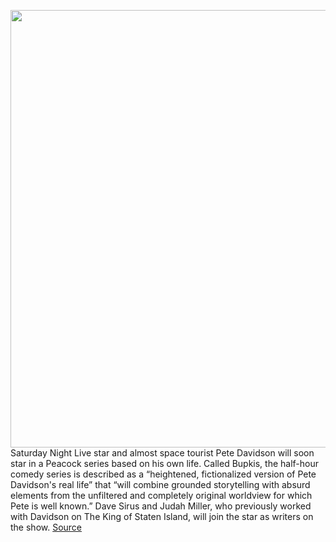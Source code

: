 <img src='https://cdn.vox-cdn.com/thumbor/9Ny4K5z0cQrkJWycaDCRCz7XOBE=/0x0:3000x2000/1200x800/filters:focal(1260x760:1740x1240)/cdn.vox-cdn.com/uploads/chorus_image/image/70800544/1239750921.0.jpg' width='700px' /><br/>
Saturday Night Live star and almost space tourist Pete Davidson will soon star in a Peacock series based on his own life. Called Bupkis, the half-hour comedy series is described as a “heightened, fictionalized version of Pete Davidson's real life” that “will combine grounded storytelling with absurd elements from the unfiltered and completely original worldview for which Pete is well known.” Dave Sirus and Judah Miller, who previously worked with Davidson on The King of Staten Island, will join the star as writers on the show.
<a href='https://www.theverge.com/2022/4/27/23044856/pete-davidson-peacock-bupkis-snl'> Source <a/>